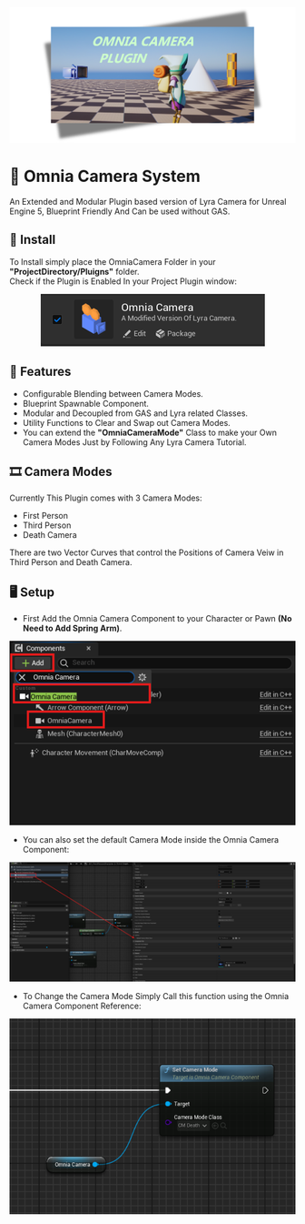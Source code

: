 
<p align="center">
  <img src="Docs/header.png"/>
</p>

# 🎥 Omnia Camera System

An Extended and Modular Plugin based version of Lyra Camera for Unreal Engine 5, Blueprint Friendly And Can be used without GAS.  

## 💾 Install

To Install simply place the OmniaCamera Folder in your **"ProjectDirectory/Pluigns"** folder.  
Check if the Plugin is Enabled In your Project Plugin window:  
<p align="center">
  <img src="Docs/PluginsWindow.png"/>
</p>
  

## 🧩 Features

- Configurable Blending between Camera Modes.  
- Blueprint Spawnable Component.  
- Modular and Decoupled from GAS and Lyra related Classes.  
- Utility Functions to Clear and Swap out Camera Modes.  
- You can extend the **"OmniaCameraMode"** Class to make your Own Camera Modes Just by Following Any Lyra Camera Tutorial.  

## 🎞️ Camera Modes

Currently This Plugin comes with 3 Camera Modes:  
- First Person  
- Third Person  
- Death Camera  

There are two Vector Curves that control the Positions of Camera Veiw in Third Person and Death Camera.  

## 🖥️ Setup

- First Add the Omnia Camera Component to your Character or Pawn **(No Need to Add Spring Arm)**.  
<p align="center">
  <img src="Docs/OmniaCameraComp.png"/>
</p>  

- You can also set the default Camera Mode inside the Omnia Camera Component:  
<p align="center">
  <img src="Docs/DefaultCamera.png"/>
</p>  

- To Change the Camera Mode Simply Call this function using the Omnia Camera Component Reference:  
<p align="center">
  <img src="Docs/SetCameraMode.png"/>
</p>  
